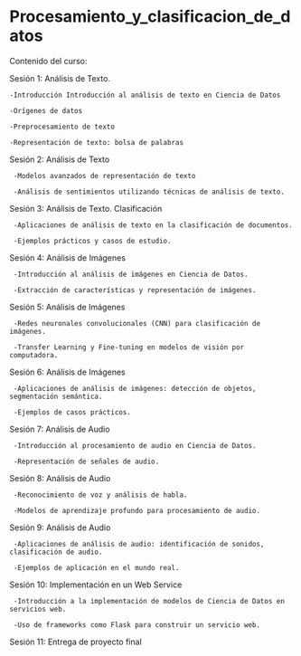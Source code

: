 # Procesamiento_y_clasificacion_de_datos
Contenido del curso:

Sesión 1: Análisis de Texto.

    -Introducción Introducción al análisis de texto en Ciencia de Datos 
    
    -Orígenes de datos 
    
    -Preprocesamiento de texto 
    
    -Representación de texto: bolsa de palabras 
 
Sesión 2: Análisis de Texto 

     -Modelos avanzados de representación de texto 
     
     -Análisis de sentimientos utilizando técnicas de análisis de texto. 
 
Sesión 3: Análisis de Texto. Clasificación 

     -Aplicaciones de análisis de texto en la clasificación de documentos. 
     
     -Ejemplos prácticos y casos de estudio. 
 
Sesión 4: Análisis de Imágenes 

     -Introducción al análisis de imágenes en Ciencia de Datos. 
     
     -Extracción de características y representación de imágenes. 
 
Sesión 5: Análisis de Imágenes

     -Redes neuronales convolucionales (CNN) para clasificación de imágenes. 
     
     -Transfer Learning y Fine-tuning en modelos de visión por computadora. 
 
Sesión 6: Análisis de Imágenes 

     -Aplicaciones de análisis de imágenes: detección de objetos, segmentación semántica. 
     
     -Ejemplos de casos prácticos. 
 
Sesión 7: Análisis de Audio 

     -Introducción al procesamiento de audio en Ciencia de Datos. 
     
     -Representación de señales de audio. 
 
Sesión 8: Análisis de Audio 

     -Reconocimiento de voz y análisis de habla. 
     
     -Modelos de aprendizaje profundo para procesamiento de audio. 
 
Sesión 9: Análisis de Audio 

     -Aplicaciones de análisis de audio: identificación de sonidos, clasificación de audio. 
     
     -Ejemplos de aplicación en el mundo real. 
 
Sesión 10: Implementación en un Web Service 

     -Introducción a la implementación de modelos de Ciencia de Datos en servicios web. 
     
     -Uso de frameworks como Flask para construir un servicio web. 
 
Sesión 11: Entrega de proyecto final
